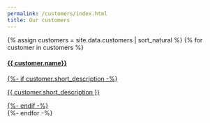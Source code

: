 ```yaml
---
permalink: /customers/index.html
title: Our customers
---
```


<div class="grid-container">
    <div class="grid-x grid-margin-x small-up-1 medium-up-1">
    {% assign customers = site.data.customers | sort_natural %}
    {% for customer in customers %}
        <a href="{{ customer.id | datapage_url: '/customers' }}">
        <div class="cell">
            <div class="card">
                <div class="card-section">
                    <h4>{{ customer.name}}</h4>
                    {%- if customer.short_description -%}
                    <p>{{ customer.short_description }}</p>
                    {%- endif -%}
                </div>
            </div>
        </div>
        </a>
    {%- endfor -%}
    </div>
</div>

